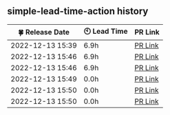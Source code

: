 ## simple-lead-time-action history


| :four_leaf_clover: Release Date | :clock10: Lead Time | PR Link |
| ---- | ---- | ---- |
| 2022-12-13 15:39 | 6.9h | [PR Link](https://github.com/d-kanai/simple-lead-time-action/pull/4) |
| 2022-12-13 15:46 | 6.9h | [PR Link](https://github.com/d-kanai/simple-lead-time-action/pull/4) |
| 2022-12-13 15:46 | 6.9h | [PR Link](https://github.com/d-kanai/simple-lead-time-action/pull/4) |
| 2022-12-13 15:49 | 0.0h | [PR Link](https://github.com/d-kanai/simple-lead-time-action/pull/6) |
| 2022-12-13 15:50 | 0.0h | [PR Link](https://github.com/d-kanai/simple-lead-time-action/pull/6) |
| 2022-12-13 15:50 | 0.0h | [PR Link](https://github.com/d-kanai/simple-lead-time-action/pull/6) |
